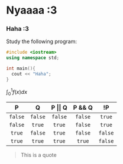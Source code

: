 <style>
"@charset "utf-8";
.highlight .c {
  color: #545454;
  font-style: italic;
}
.highlight .err {
  color: #f07178;
  background-color: #e3d2d2;
}
.highlight .k {
  color: #89DDFF;
  font-weight: bold;
}
.highlight .o {
  font-weight: bold;
}
.highlight .cm {
  color: #545454;
  font-style: italic;
}
.highlight .cp {
  color: #545454;
  font-weight: bold;
}
.highlight .c1 {
  color: #545454;
  font-style: italic;
}
.highlight .cs {
  color: #545454;
  font-weight: bold;
  font-style: italic;
}
.highlight .gd {
  color: #000;
  background-color: #fdd;
}
.highlight .gd .x {
  color: #000;
  background-color: #faa;
}
.highlight .ge {
  font-style: italic;
}
.highlight .gr {
  color: #f07178;
}
.highlight .gh {
  color: #999;
}
.highlight .gi {
  color: #000;
  background-color: #dfd;
}
.highlight .gi .x {
  color: #000;
  background-color: #afa;
}
.highlight .go {
  color: #888;
}
.highlight .gp {
  color: #555;
}
.highlight .gs {
  font-weight: bold;
}
.highlight .gu {
  color: #aaa;
}
.highlight .gt {
  color: #f07178;
}
.highlight .kc {
  font-weight: bold;
}
.highlight .kd {
  font-weight: bold;
}
.highlight .kp {
  font-weight: bold;
}
.highlight .kr {
  font-weight: bold;
}
.highlight .kt {
  color: #FFCB6B;
  font-weight: bold;
}
.highlight .m {
  color: #F78C6C;
}
.highlight .s {
  color: #C3E88D;
}
.highlight .na {
  color: #008080;
}
.highlight .nb {
  color: #EEFFFF;
}
.highlight .nc {
  color: #FFCB6B;
  font-weight: bold;
}
.highlight .no {
  color: #008080;
}
.highlight .ni {
  color: #800080;
}
.highlight .ne {
  color: #900;
  font-weight: bold;
}
.highlight .nf {
  color: #82AAFF;
  font-weight: bold;
}
.highlight .nn {
  color: #555;
}
.highlight .nt {
  color: #FFCB6B;
}
.highlight .nv {
  color: #EEFFFF;
}
.highlight .ow {
  font-weight: bold;
}
.highlight .w {
  color: #EEFFFF;
}
.highlight .mf {
  color: #F78C6C;
}
.highlight .mh {
  color: #F78C6C;
}
.highlight .mi {
  color: #F78C6C;
}
.highlight .mo {
  color: #F78C6C;
}
.highlight .sb {
  color: #C3E88D;
}
.highlight .sc {
  color: #C3E88D;
}
.highlight .sd {
  color: #C3E88D;
}
.highlight .s2 {
  color: #C3E88D;
}
.highlight .se {
  color: #EEFFFF;
}
.highlight .sh {
  color: #C3E88D;
}
.highlight .si {
  color: #C3E88D;
}
.highlight .sx {
  color: #C3E88D;
}
.highlight .sr {
  color: #C3E88D;
}
.highlight .s1 {
  color: #C3E88D;
}
.highlight .ss {
  color: #C3E88D;
}
.highlight .bp {
  color: #999;
}
.highlight .vc {
  color: #FFCB6B;
}
.highlight .vg {
  color: #EEFFFF;
}
.highlight .vi {
  color: #EEFFFF;
}
.highlight .il {
  color: #F78C6C;
}
</style>

<script type="text/x-mathjax-config">
    MathJax.Hub.Config({
      tex2jax: {
        skipTags: ['script', 'noscript', 'style', 'textarea', 'pre'],
        inlineMath: [['$','$']]
      }
    });
  </script>
  <script src="https://cdn.mathjax.org/mathjax/latest/MathJax.js?config=TeX-AMS-MML_HTMLorMML" type="text/javascript"></script> 

# Nyaaaa :3

### Haha :3

Study the following program:
```cpp
#include <iostream>
using namespace std;

int main(){
  cout << "Haha";
}
```

$\int_0^1 f(x) dx$

|    P    |    Q    | P \|\| Q | P && Q |  !P  |
| :-----: | :-----: | :-----: | :-----: | :-----: |
| `false` | `false` | `false` | `false` | `true` |
| `false` | `true` | `true` | `false` | `true` |
| `true` | `false` | `true` | `false` | `false` |
| `true` | `true` | `true` | `true` | `false` |

> This is a quote
